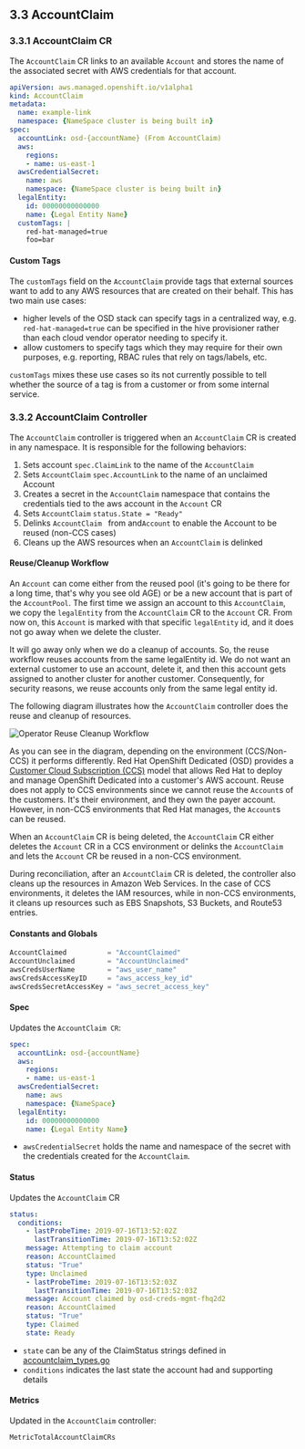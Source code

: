 ## 3.3 AccountClaim

### 3.3.1 AccountClaim CR

The `AccountClaim` CR links to an available `Account` and stores the name of the associated secret with AWS credentials for that account.

```yaml
apiVersion: aws.managed.openshift.io/v1alpha1
kind: AccountClaim
metadata:
  name: example-link
  namespace: {NameSpace cluster is being built in}
spec:
  accountLink: osd-{accountName} (From AccountClaim)
  aws:
    regions:
    - name: us-east-1
  awsCredentialSecret:
    name: aws
    namespace: {NameSpace cluster is being built in}
  legalEntity:
    id: 00000000000000
    name: {Legal Entity Name}
  customTags: |
    red-hat-managed=true
    foo=bar
```

#### Custom Tags

The `customTags` field on the `AccountClaim` provide tags that external sources want to add to any AWS resources that are created on their behalf. This has two main use cases:
* higher levels of the OSD stack can specify tags in a centralized way, e.g. `red-hat-managed=true` can be specified in the hive provisioner rather than each cloud vendor operator needing to specify it.
* allow customers to specify tags which they may require for their own purposes, e.g. reporting, RBAC rules that rely on tags/labels, etc.

`customTags` mixes these use cases so its not currently possible to tell whether the source of a tag is from a customer or from some internal service.


### 3.3.2 AccountClaim Controller

The `AccountClaim` controller is triggered when an `AccountClaim` CR is created in any namespace. It is responsible for the following behaviors:

1. Sets account `spec.ClaimLink` to the name of the `AccountClaim`
2. Sets `AccountClaim` `spec.AccountLink` to the name of an unclaimed Account
3. Creates a secret in the `AccountClaim` namespace that contains the credentials tied to the aws account in the `Account` CR
4. Sets `AccountClaim` `status.State = "Ready"`
5. Delinks `AccountClaim ` from  and`Account` to enable the Account to be reused (non-CCS cases)
6. Cleans up the AWS resources when an `AccountClaim` is delinked

#### Reuse/Cleanup Workflow

An `Account` can come either from the reused pool (it's going to be there for a long time, that's why you see old AGE) or be a new account that is part of the `AccountPool`.
The first time we assign an account to this `AccountClaim`, we copy the `legalEntity` from the `AccountClaim` CR to the `Account` CR.
From now on, this `Account` is marked with that specific `legalEntity` id, and it does not go away when we delete the cluster.

It will go away only when we do a cleanup of accounts. So, the reuse workflow reuses accounts from the same legalEntity id.
We do not want an external customer to use an account, delete it, and then this account gets assigned to another cluster for another customer.
Consequently, for security reasons, we reuse accounts only from the same legal entity id.

The following diagram illustrates how the `AccountClaim` controller does the reuse and cleanup of resources.

![Operator Reuse Cleanup Workflow](images/reuse-cleanup-workflow.png)

As you can see in the diagram, depending on the environment (CCS/Non-CCS) it performs differently. Red Hat OpenShift Dedicated (OSD) provides a [Customer Cloud Subscription (CCS)](https://www.openshift.com/dedicated/ccs) model that allows Red Hat to deploy and manage OpenShift Dedicated into a customer's AWS account. Reuse does not apply to CCS environments since we cannot reuse the `Account`s of the customers. It's their environment, and they own the payer account.
However, in non-CCS environments that Red Hat manages, the `Account`s can be reused.

When an `AccountClaim` CR is being deleted, the `AccountClaim` CR either deletes the `Account` CR in a CCS environment or delinks the `AccountClaim` and lets the `Account` CR be reused in a non-CCS environment.

During reconciliation, after an `AccountClaim` CR is deleted, the controller also cleans up the resources in Amazon Web Services.
In the case of CCS environments, it deletes the IAM resources, while in non-CCS environments, it cleans up resources such as EBS Snapshots, S3 Buckets, and Route53 entries.

#### Constants and Globals

```go
AccountClaimed          = "AccountClaimed"
AccountUnclaimed        = "AccountUnclaimed"
awsCredsUserName        = "aws_user_name"
awsCredsAccessKeyID     = "aws_access_key_id"
awsCredsSecretAccessKey = "aws_secret_access_key"
```

#### Spec

Updates the `AccountClaim CR`:

```yaml
spec:
  accountLink: osd-{accountName}
  aws:
    regions:
    - name: us-east-1
  awsCredentialSecret:
    name: aws
    namespace: {NameSpace}
  legalEntity:
    id: 00000000000000
    name: {Legal Entity Name}
```

* `awsCredentialSecret` holds the name and namespace of the secret with the credentials created for the `AccountClaim`.

#### Status

Updates the `AccountClaim` CR

```yaml
status:
  conditions:
    - lastProbeTime: 2019-07-16T13:52:02Z
      lastTransitionTime: 2019-07-16T13:52:02Z
    message: Attempting to claim account
    reason: AccountClaimed
    status: "True"
    type: Unclaimed
    - lastProbeTime: 2019-07-16T13:52:03Z
      lastTransitionTime: 2019-07-16T13:52:03Z
    message: Account claimed by osd-creds-mgmt-fhq2d2
    reason: AccountClaimed
    status: "True"
    type: Claimed
    state: Ready
```

* `state` can be any of the ClaimStatus strings defined in [accountclaim_types.go](https://github.com/openshift/aws-account-operator/blob/master/pkg/apis/aws/v1alpha1/accountclaim_types.go#L84)
* `conditions` indicates the last state the account had and supporting details

#### Metrics

Updated in the `AccountClaim` controller:

```txt
MetricTotalAccountClaimCRs
```
